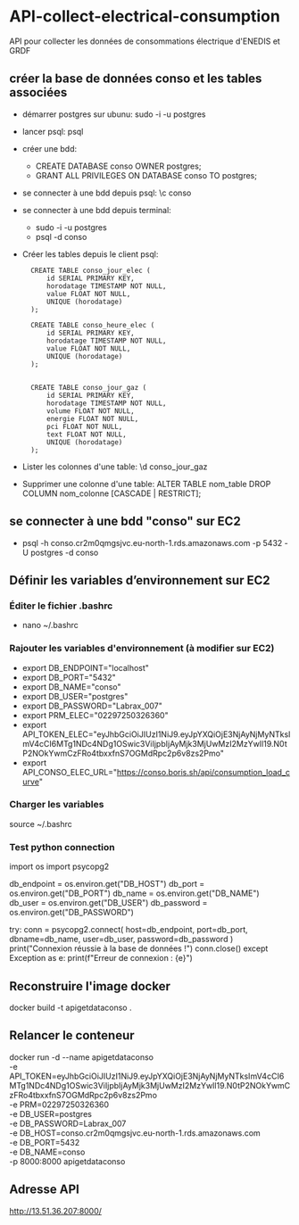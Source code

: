 # API-collect-electrical-consumption
API pour collecter les données de consommations électrique d'ENEDIS et GRDF


## créer la base de données conso et les tables associées

* démarrer postgres sur ubunu: sudo -i -u postgres
* lancer psql: psql
* créer une bdd: 
  - CREATE DATABASE conso OWNER postgres;
  - GRANT ALL PRIVILEGES ON DATABASE conso TO postgres;
* se connecter à une bdd depuis psql: \c conso
* se connecter à une bdd depuis terminal:
  - sudo -i -u postgres
  - psql -d conso
* Créer les tables depuis le client psql:

        CREATE TABLE conso_jour_elec (
            id SERIAL PRIMARY KEY,
            horodatage TIMESTAMP NOT NULL,
            value FLOAT NOT NULL,
            UNIQUE (horodatage)
        );

        CREATE TABLE conso_heure_elec (
            id SERIAL PRIMARY KEY,
            horodatage TIMESTAMP NOT NULL,
            value FLOAT NOT NULL,
            UNIQUE (horodatage)
        );


        CREATE TABLE conso_jour_gaz (
            id SERIAL PRIMARY KEY,
            horodatage TIMESTAMP NOT NULL,
            volume FLOAT NOT NULL,
            energie FLOAT NOT NULL,
            pci FLOAT NOT NULL,
            text FLOAT NOT NULL,
            UNIQUE (horodatage)
        );

* Lister les colonnes d'une table: \d conso_jour_gaz
* Supprimer une colonne d'une table: ALTER TABLE nom_table DROP COLUMN nom_colonne [CASCADE | RESTRICT];



## se connecter à une bdd "conso" sur EC2

* psql -h conso.cr2m0qmgsjvc.eu-north-1.rds.amazonaws.com -p 5432 -U postgres -d conso

## Définir les variables d’environnement sur EC2

### Éditer le fichier .bashrc
* nano ~/.bashrc

### Rajouter les variables d'environnement (à modifier sur EC2)
* export DB_ENDPOINT="localhost"
* export DB_PORT="5432"
* export DB_NAME="conso"
* export DB_USER="postgres"
* export DB_PASSWORD="Labrax_007"
* export PRM_ELEC="02297250326360"
* export API_TOKEN_ELEC="eyJhbGciOiJIUzI1NiJ9.eyJpYXQiOjE3NjAyNjMyNTksImV4cCI6MTg1NDc4NDg1OSwic3ViIjpbIjAyMjk3MjUwMzI2MzYwIl19.N0tP2NOkYwmCzFRo4tbxxfnS7OGMdRpc2p6v8zs2Pmo"
* export API_CONSO_ELEC_URL="https://conso.boris.sh/api/consumption_load_curve"

### Charger les variables
source ~/.bashrc

### Test python connection

import os
import psycopg2

db_endpoint = os.environ.get("DB_HOST")
db_port = os.environ.get("DB_PORT")
db_name = os.environ.get("DB_NAME")
db_user = os.environ.get("DB_USER")
db_password = os.environ.get("DB_PASSWORD")

try:
    conn = psycopg2.connect(
        host=db_endpoint,
        port=db_port,
        dbname=db_name,
        user=db_user,
        password=db_password
    )
    print("Connexion réussie à la base de données !")
    conn.close()
except Exception as e:
    print(f"Erreur de connexion : {e}")


## Reconstruire l'image docker
docker build -t apigetdataconso .


## Relancer le conteneur
docker run -d --name apigetdataconso \
  -e API_TOKEN=eyJhbGciOiJIUzI1NiJ9.eyJpYXQiOjE3NjAyNjMyNTksImV4cCI6MTg1NDc4NDg1OSwic3ViIjpbIjAyMjk3MjUwMzI2MzYwIl19.N0tP2NOkYwmCzFRo4tbxxfnS7OGMdRpc2p6v8zs2Pmo \
  -e PRM=02297250326360 \
  -e DB_USER=postgres \
  -e DB_PASSWORD=Labrax_007 \
  -e DB_HOST=conso.cr2m0qmgsjvc.eu-north-1.rds.amazonaws.com \
  -e DB_PORT=5432 \
  -e DB_NAME=conso \
  -p 8000:8000 apigetdataconso

## Adresse API

http://13.51.36.207:8000/